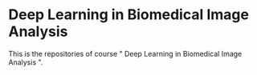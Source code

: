 # Deep Learning in Biomedical Image Analysis
This is the repositories of course " Deep Learning in Biomedical Image Analysis ".

